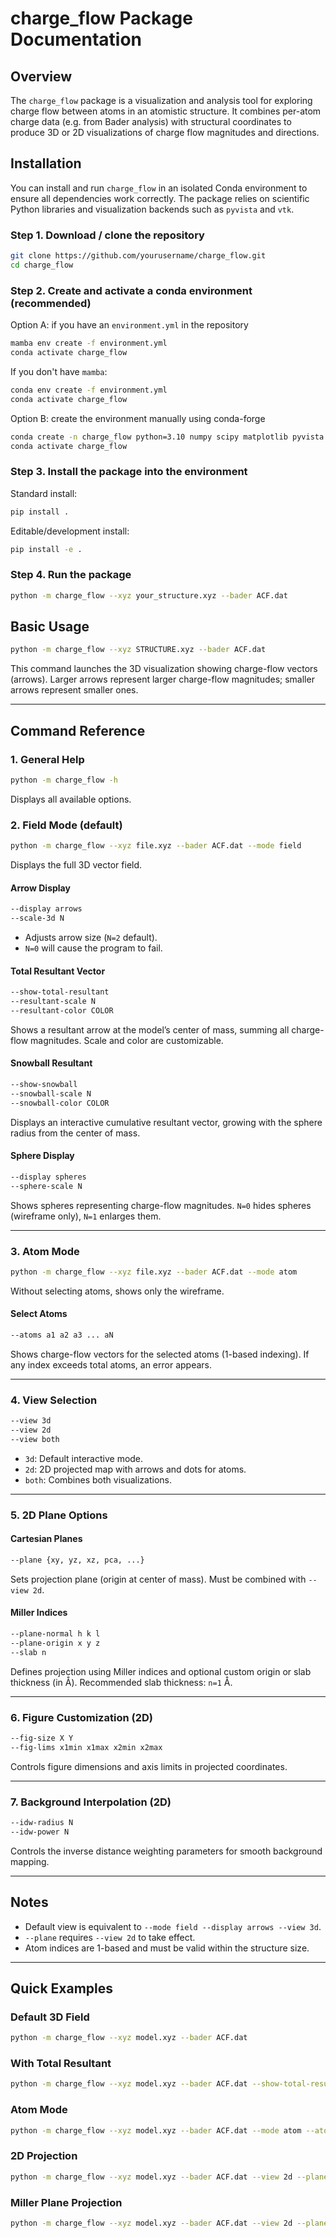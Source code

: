 # charge_flow Package Documentation

## Overview
The `charge_flow` package is a visualization and analysis tool for exploring charge flow between atoms in an atomistic structure. It combines per-atom charge data (e.g. from Bader analysis) with structural coordinates to produce 3D or 2D visualizations of charge flow magnitudes and directions.

## Installation

You can install and run `charge_flow` in an isolated Conda environment to ensure all dependencies work correctly. The package relies on scientific Python libraries and visualization backends such as `pyvista` and `vtk`.

### Step 1. Download / clone the repository
```bash
git clone https://github.com/yourusername/charge_flow.git
cd charge_flow
```

### Step 2. Create and activate a conda environment (recommended)
Option A: if you have an `environment.yml` in the repository
```bash
mamba env create -f environment.yml
conda activate charge_flow
```
If you don't have `mamba`:
```bash
conda env create -f environment.yml
conda activate charge_flow
```

Option B: create the environment manually using conda-forge
```bash
conda create -n charge_flow python=3.10 numpy scipy matplotlib pyvista vtk networkx rdkit -c conda-forge
conda activate charge_flow
```

### Step 3. Install the package into the environment
Standard install:
```bash
pip install .
```

Editable/development install:
```bash
pip install -e .
```

### Step 4. Run the package
```bash
python -m charge_flow --xyz your_structure.xyz --bader ACF.dat
```

## Basic Usage
```bash
python -m charge_flow --xyz STRUCTURE.xyz --bader ACF.dat
```
This command launches the 3D visualization showing charge-flow vectors (arrows). Larger arrows represent larger charge-flow magnitudes; smaller arrows represent smaller ones.

---

## Command Reference

### 1. General Help
```bash
python -m charge_flow -h
```
Displays all available options.

### 2. Field Mode (default)
```bash
python -m charge_flow --xyz file.xyz --bader ACF.dat --mode field
```
Displays the full 3D vector field.

#### Arrow Display
```bash
--display arrows
--scale-3d N
```
- Adjusts arrow size (`N=2` default).
- `N=0` will cause the program to fail.

#### Total Resultant Vector
```bash
--show-total-resultant
--resultant-scale N
--resultant-color COLOR
```
Shows a resultant arrow at the model’s center of mass, summing all charge-flow magnitudes. Scale and color are customizable.

#### Snowball Resultant
```bash
--show-snowball
--snowball-scale N
--snowball-color COLOR
```
Displays an interactive cumulative resultant vector, growing with the sphere radius from the center of mass.

#### Sphere Display
```bash
--display spheres
--sphere-scale N
```
Shows spheres representing charge-flow magnitudes. `N=0` hides spheres (wireframe only), `N=1` enlarges them.

---

### 3. Atom Mode
```bash
python -m charge_flow --xyz file.xyz --bader ACF.dat --mode atom
```
Without selecting atoms, shows only the wireframe.

#### Select Atoms
```bash
--atoms a1 a2 a3 ... aN
```
Shows charge-flow vectors for the selected atoms (1-based indexing).
If any index exceeds total atoms, an error appears.

---

### 4. View Selection
```bash
--view 3d
--view 2d
--view both
```
- `3d`: Default interactive mode.
- `2d`: 2D projected map with arrows and dots for atoms.
- `both`: Combines both visualizations.

---

### 5. 2D Plane Options

#### Cartesian Planes
```bash
--plane {xy, yz, xz, pca, ...}
```
Sets projection plane (origin at center of mass). Must be combined with `--view 2d`.

#### Miller Indices
```bash
--plane-normal h k l
--plane-origin x y z
--slab n
```
Defines projection using Miller indices and optional custom origin or slab thickness (in Å).
Recommended slab thickness: `n=1` Å.

---

### 6. Figure Customization (2D)
```bash
--fig-size X Y
--fig-lims x1min x1max x2min x2max
```
Controls figure dimensions and axis limits in projected coordinates.

---

### 7. Background Interpolation (2D)
```bash
--idw-radius N
--idw-power N
```
Controls the inverse distance weighting parameters for smooth background mapping.

---

## Notes
- Default view is equivalent to `--mode field --display arrows --view 3d`.
- `--plane` requires `--view 2d` to take effect.
- Atom indices are 1-based and must be valid within the structure size.

---

## Quick Examples

### Default 3D Field
```bash
python -m charge_flow --xyz model.xyz --bader ACF.dat
```

### With Total Resultant
```bash
python -m charge_flow --xyz model.xyz --bader ACF.dat --show-total-resultant
```

### Atom Mode
```bash
python -m charge_flow --xyz model.xyz --bader ACF.dat --mode atom --atoms 5 12 33
```

### 2D Projection
```bash
python -m charge_flow --xyz model.xyz --bader ACF.dat --view 2d --plane xy
```

### Miller Plane Projection
```bash
python -m charge_flow --xyz model.xyz --bader ACF.dat --view 2d --plane-normal 1 1 0 --slab 1
```
